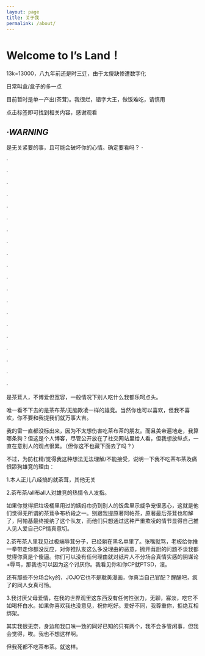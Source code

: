 ```yaml
---
layout: page
title: 关于我
permalink: /about/
---
```


# Welcome to I’s Land！

13k=13000，八九年前还是时三迁，由于太傻缺惨遭数字化

日常叫盒/盒子的多一点

目前暂时是单一产出(茶茸)。我很烂，错字大王，做饭难吃，请慎用

点击标签即可找到相关内容，感谢观看

## *·WARNING*

是无关紧要的事，且可能会破坏你的心情。确定要看吗？
·

·

·

·

·

·

·

·

·

·

·

·

·

·

·

·

·

·

·

·

·


是茶茸人，不博爱但宽容，一般情况下别人吃什么我都乐呵点头。

唯一看不下去的是茶布茶/无脑欺凌一样的雄竞。当然你也可以喜欢，但我不喜欢，你不要和我提我们就万事大吉。

我的雷一直都没标出来，因为不太想伤害吃茶布茶的朋友。而且美帝遍地走，我算哪条狗？但这是个人博客，尽管公开放在了社交网站里给人看，但我想放纵点，一直在意别人的观点很累。（但你这不也藏下面去了吗？）

不过，为防杠精/觉得我这种想法无法理解/不能接受，说明一下我不吃茶布茶及痛恨舔狗雄竞的理由：

1.本人正儿八经搞的就茶茸，其他无关

2.茶布茶/all布all人对雄竞的热情令人发指。

如果你觉得把垃圾桶里用过的姨妈巾扔到别人的饭盘里示威争宠很恶心，这就是他们觉得无所谓的茶茸争布桥段之一。别跟我提原著阿帕茶，原著最后茶茸也和解了，阿帕基最终接纳了这个队友，而他们只想通过这种严重欺凌的情节显得自己推人见人爱自己CP情真意切。

2.茶布茶人里我见过极端辱茸分子，已经躺在黑名单里了。张嘴就骂，老板给你推一拳带走你都没反应，对你推队友这么多没理由的恶意，抛开茸厨的问题不谈我都觉得你真是个傻逼。你们可以没有任何理由就对纸片人不分场合真情实感的阴谋论+辱骂，那我也可以因为这个讨厌你。我看见你和你CP就PTSD，滚。

还有那些不分场合ky的，JOJO它也不是耽美漫画，你真当自己官配？醒醒吧，疯了的同人女真可怜。

3.我讨厌父母爱情，在我的世界观里这东西没有任何性张力，无聊，寡淡，吃它不如喝杯白水。如果你喜欢我也没意见，祝你吃好。爱好不同，我尊重你，拒绝互相绑架。

其实我很无奈，身边和我口味一致的同好已知的只有两个，我不会多管闲事，但我会觉得，唉。我也不想这样啊。

但我死都不吃茶布茶。就这样。



